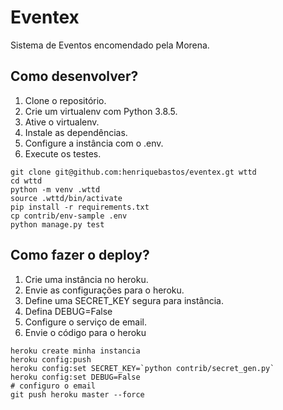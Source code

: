 # Eventex

Sistema de Eventos encomendado pela Morena.

## Como desenvolver?

1. Clone o repositório.
2. Crie um virtualenv com Python 3.8.5.
3. Ative o virtualenv.
4. Instale as dependências.
5. Configure a instância com o .env.
6. Execute os testes.

```console
git clone git@github.com:henriquebastos/eventex.gt wttd
cd wttd
python -m venv .wttd
source .wttd/bin/activate
pip install -r requirements.txt
cp contrib/env-sample .env
python manage.py test
```

## Como fazer o deploy?

1. Crie uma instância no heroku.
2. Envie as configurações para o heroku.
3. Define uma SECRET_KEY segura para instância.
4. Defina DEBUG=False
5. Configure o serviço de email.
6. Envie o código para o heroku

```console
heroku create minha instancia
heroku config:push
heroku config:set SECRET_KEY=`python contrib/secret_gen.py`
heroku config:set DEBUG=False
# configuro o email
git push heroku master --force
```
